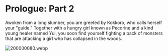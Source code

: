 # Prologue: Part 2
Awoken from a long slumber, you are greeted by Kokkoro, who calls herself your \"guide.\" Together with a hungry girl known as Pecorine and a kind young healer named Yui, you soon find yourself fighting a pack of monsters that are attacking a girl who has collapsed in the woods.
  
![200000080.webp](https://redive.estertion.win/card/story/200000080.webp)  
